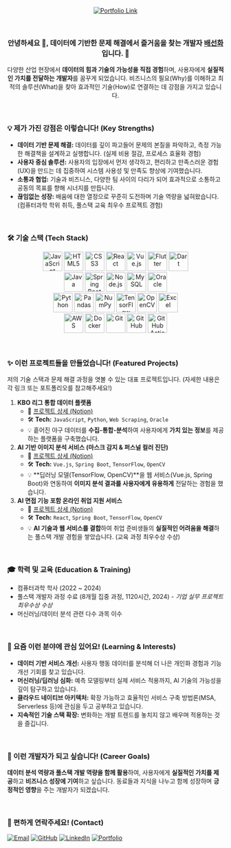 <div align="center">

[![Portfolio Link](https://img.shields.io/badge/Portfolio-View%20My%20Work-blue?style=for-the-badge&logo=laptop&logoColor=white)](https://bae-sunny.github.io/)

</div>

<br>

<div align="center">

### 안녕하세요 👋, 데이터에 기반한 문제 해결에서 즐거움을 찾는 개발자 [**배선화**](https://github.com/Bae-Sunny)입니다. 🌱

다양한 산업 현장에서 **데이터의 힘과 기술의 가능성을 직접 경험**하며, 사용자에게 **실질적인 가치를 전달하는 개발자**를 꿈꾸게 되었습니다. 비즈니스의 필요(Why)를 이해하고 최적의 솔루션(What)을 찾아 효과적인 기술(How)로 연결하는 데 강점을 가지고 있습니다.

</div>

<br>

### 💡 제가 가진 강점은 이렇습니다! (Key Strengths)

*   **데이터 기반 문제 해결:** 데이터를 깊이 파고들어 문제의 본질을 파악하고, 측정 가능한 해결책을 설계하고 실행합니다. (실제 비용 절감, 프로세스 효율화 경험)
*   **사용자 중심 솔루션:** 사용자의 입장에서 먼저 생각하고, 편리하고 만족스러운 경험(UX)을 만드는 데 집중하여 시스템 사용성 및 만족도 향상에 기여했습니다.
*   **소통과 협업:** 기술과 비즈니스, 다양한 팀 사이의 다리가 되어 효과적으로 소통하고 공동의 목표를 향해 시너지를 만듭니다.
*   **끊임없는 성장:** 배움에 대한 열정으로 꾸준히 도전하며 기술 역량을 넓혀왔습니다. (컴퓨터과학 학위 취득, 풀스택 교육 최우수 프로젝트 경험)

<br>

### 🛠️ 기술 스택 (Tech Stack)

<p align="center">
    <!-- Frontend -->
    <img src="https://skillicons.dev/icons?i=javascript" alt="JavaScript" title="JavaScript" width="45">
    <img src="https://skillicons.dev/icons?i=html" alt="HTML5" title="HTML5" width="45">
    <img src="https://skillicons.dev/icons?i=css" alt="CSS3" title="CSS3" width="45">
    <img src="https://skillicons.dev/icons?i=react" alt="React" title="React" width="45">
    <img src="https://skillicons.dev/icons?i=vuejs" alt="Vue.js" title="Vue.js" width="45">
    <img src="https://skillicons.dev/icons?i=flutter" alt="Flutter" title="Flutter" width="45">
    <img src="https://skillicons.dev/icons?i=dart" alt="Dart" title="Dart" width="45">
    <br>
    <!-- Backend -->
    <img src="https://skillicons.dev/icons?i=java" alt="Java" title="Java" width="45">
    <img src="https://skillicons.dev/icons?i=spring" alt="Spring Boot" title="Spring Boot" width="45">
    <img src="https://skillicons.dev/icons?i=nodejs" alt="Node.js" title="Node.js" width="45">
    <img src="https://skillicons.dev/icons?i=mysql" alt="MySQL" title="MySQL" width="45">
    <img src="https://img.shields.io/badge/Oracle-F80000?style=flat-square&logo=oracle&logoColor=white" alt="Oracle" title="Oracle" height="45">
    <br>
    <!-- Data & AI -->
    <img src="https://skillicons.dev/icons?i=python" alt="Python" title="Python" width="45">
    <img src="https://img.shields.io/badge/Pandas-150458?style=flat-square&logo=pandas&logoColor=white" alt="Pandas" title="Pandas" height="45">
    <img src="https://img.shields.io/badge/NumPy-013243?style=flat-square&logo=numpy&logoColor=white" alt="NumPy" title="NumPy" height="45">
    <img src="https://skillicons.dev/icons?i=tensorflow" alt="TensorFlow" title="TensorFlow" width="45">
    <img src="https://skillicons.dev/icons?i=opencv" alt="OpenCV" title="OpenCV" width="45">
    <img src="https://img.shields.io/badge/Excel-217346?style=flat-square&logo=microsoftexcel&logoColor=white" alt="Excel" title="Excel (Data Analysis)" height="45">
    <br>
    <!-- DevOps & Collaboration -->
    <img src="https://skillicons.dev/icons?i=aws" alt="AWS" title="AWS" width="45">
    <img src="https://skillicons.dev/icons?i=docker" alt="Docker" title="Docker" width="45">
    <img src="https://skillicons.dev/icons?i=git" alt="Git" title="Git" width="45">
    <img src="https://skillicons.dev/icons?i=github" alt="GitHub" title="GitHub" width="45">
    <img src="https://skillicons.dev/icons?i=githubactions" alt="GitHub Actions" title="GitHub Actions" width="45">
</p>

<br>

### ✨ 이런 프로젝트들을 만들었습니다! (Featured Projects)

저의 기술 스택과 문제 해결 과정을 엿볼 수 있는 대표 프로젝트입니다. (자세한 내용은 각 링크 또는 포트폴리오를 참고해주세요!)

1.  **KBO 리그 통합 데이터 플랫폼**
    *   🔗 [프로젝트 상세 (Notion)](https://scandalous-lady-ca4.notion.site/4818ecc4ff1a4744b10b00b0b6f0a9a3?pvs=4)
    *   🛠️ **Tech:** `JavaScript`, `Python`, `Web Scraping`, `Oracle`
    *   💡 흩어진 야구 데이터를 **수집-통합-분석**하여 사용자에게 **가치 있는 정보**를 제공하는 플랫폼을 구축했습니다.
2.  **AI 기반 이미지 분석 서비스 (마스크 감지 & 퍼스널 컬러 진단)**
    *   🔗 [프로젝트 상세 (Notion)](https://scandalous-lady-ca4.notion.site/AI-c8520be1e0a44c8b82c79be1d9e3c346?pvs=4)
    *   🛠️ **Tech:** `Vue.js`, `Spring Boot`, `TensorFlow`, `OpenCV`
    *   💡 **딥러닝 모델(TensorFlow, OpenCV)**을 웹 서비스(Vue.js, Spring Boot)와 연동하여 **이미지 분석 결과를 사용자에게 유용하게** 전달하는 경험을 했습니다.
3.  **AI 면접 기능 포함 온라인 취업 지원 서비스**
    *   🔗 [프로젝트 상세 (Notion)](https://scandalous-lady-ca4.notion.site/e638492c79bc423eadad200877af0c9d?pvs=4)
    *   🛠️ **Tech:** `React`, `Spring Boot`, `TensorFlow`, `OpenCV`
    *   💡 **AI 기술과 웹 서비스를 결합**하여 취업 준비생들의 **실질적인 어려움을 해결**하는 풀스택 개발 경험을 쌓았습니다. (교육 과정 최우수상 수상)

<br>

### 🎓 학력 및 교육 (Education & Training)

*   컴퓨터과학 학사 (2022 ~ 2024)
*   풀스택 개발자 과정 수료 (8개월 집중 과정, 1120시간, 2024) - *기업 실무 프로젝트 최우수상 수상*
*   머신러닝/데이터 분석 관련 다수 과목 이수

<br>

### 🌱 요즘 이런 분야에 관심 있어요! (Learning & Interests)

*   **데이터 기반 서비스 개선:** 사용자 행동 데이터를 분석해 더 나은 개인화 경험과 기능 개선 기회를 찾고 있습니다.
*   **머신러닝/딥러닝 심화:** 예측 모델링부터 실제 서비스 적용까지, AI 기술의 가능성을 깊이 탐구하고 있습니다.
*   **클라우드 네이티브 아키텍처:** 확장 가능하고 효율적인 서비스 구축 방법론(MSA, Serverless 등)에 관심을 두고 공부하고 있습니다.
*   **지속적인 기술 스택 확장:** 변화하는 개발 트렌드를 놓치지 않고 배우며 적용하는 것을 즐깁니다.

<br>

### 🚀 이런 개발자가 되고 싶습니다! (Career Goals)

**데이터 분석 역량과 풀스택 개발 역량을 함께 활용**하여, 사용자에게 **실질적인 가치를 제공**하고 **비즈니스 성장에 기여**하고 싶습니다. 동료들과 지식을 나누고 함께 성장하며 **긍정적인 영향**을 주는 개발자가 되겠습니다.

<br>

### 📧 편하게 연락주세요! (Contact)

[![Email](https://img.shields.io/badge/Email-D14836?style=flat-square&logo=gmail&logoColor=white)](mailto:bshwa0563@gmail.com) 
[![GitHub](https://img.shields.io/badge/GitHub-181717?style=flat-square&logo=github&logoColor=white)](https://github.com/Bae-Sunny) 
[![LinkedIn](https://img.shields.io/badge/LinkedIn-0077B5?style=flat-square&logo=linkedin&logoColor=white)](https://linkedin.com/) <!-- 실제 링크로 교체 -->
[![Portfolio](https://img.shields.io/badge/Portfolio-Website-blue?style=flat-square&logo=googlechrome&logoColor=white)](https://bae-sunny.github.io/)

<br>
